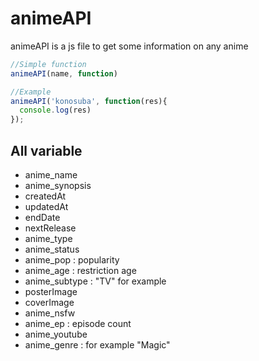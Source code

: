 # animeAPI
animeAPI is a js file to get some information on any anime

```js
//Simple function
animeAPI(name, function)

//Example
animeAPI('konosuba', function(res){
  console.log(res)
});
```

## All variable
- anime_name
- anime_synopsis
- createdAt
- updatedAt
- endDate
- nextRelease
- anime_type
- anime_status
- anime_pop : popularity
- anime_age : restriction age
- anime_subtype : "TV" for example
- posterImage
- coverImage
- anime_nsfw
- anime_ep : episode count
- anime_youtube
- anime_genre : for example "Magic"
